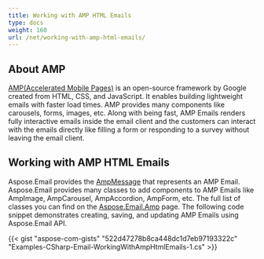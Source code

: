```yaml
---
title: Working with AMP HTML Emails
type: docs
weight: 160
url: /net/working-with-amp-html-emails/
---
```


## **About AMP**

[AMP(Accelerated Mobile Pages)](https://en.wikipedia.org/wiki/Accelerated_Mobile_Pages) is an open-source framework by Google created from HTML, CSS, and JavaScript. It enables building lightweight emails with faster load times. AMP provides many components like carousels, forms, images, etc. Along with being fast, AMP Emails renders fully interactive emails inside the email client and the customers can interact with the emails directly like filling a form or responding to a survey without leaving the email client.

## **Working with AMP HTML Emails**

Aspose.Email provides the [AmpMessage](https://reference.aspose.com/email/net/aspose.email.amp/ampmessage/ampmessage/) that represents an AMP Email. Aspose.Email provides many classes to add components to AMP Emails like AmpImage, AmpCarousel, AmpAccordion, AmpForm, etc. The full list of classes you can find on the [Aspose.Email.Amp](https://reference.aspose.com/email/net/aspose.email.amp/) page. 
The following code snippet demonstrates creating, saving, and updating AMP Emails using Aspose.Email API.

{{< gist "aspose-com-gists" "522d47278b8ca448dc1d7eb97193322c" "Examples-CSharp-Email-WorkingWithAmpHtmlEmails-1.cs" >}}
